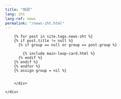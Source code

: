 ```yaml
---
title: "快訊"
lang: zht
lang-ref: news
permalink: "/news-zht.html"
---
```


<div class="container">
    <div class="row justify-content-center">
        <div class="col-md-8">

            
        {% for post in site.tags.news-zht %}
        {% if post.title != null %}
          {% if group == null or group == post.group %}
         
            {% include main-loop-card.html %}
          {% endif %}
        {% endif %}
        {% endfor %}
        {% assign group = nil %}
        

        </div>
        
    </div>
</div>
